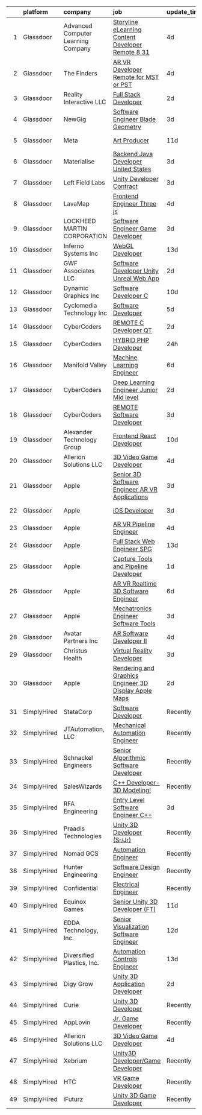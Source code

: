 

|    | platform    | company                            | job                                                                                                                                                                                                                                                                                                                                                                                                                                                                                                                                                                                                                                                                                                                                                                                                                                                                                                                                                                                                                                                                                                                                                                                                                                                                                                                                                                                                                                              | update_time   | location            |
|---:|:------------|:-----------------------------------|:-------------------------------------------------------------------------------------------------------------------------------------------------------------------------------------------------------------------------------------------------------------------------------------------------------------------------------------------------------------------------------------------------------------------------------------------------------------------------------------------------------------------------------------------------------------------------------------------------------------------------------------------------------------------------------------------------------------------------------------------------------------------------------------------------------------------------------------------------------------------------------------------------------------------------------------------------------------------------------------------------------------------------------------------------------------------------------------------------------------------------------------------------------------------------------------------------------------------------------------------------------------------------------------------------------------------------------------------------------------------------------------------------------------------------------------------------|:--------------|:--------------------|
|  1 | Glassdoor   | Advanced Computer Learning Company | [Storyline eLearning Content Developer  Remote  8 31](https://www.glassdoor.com/partner/jobListing.htm?pos=127&ao=1136043&s=58&guid=000001830c840c5e927a8922a85a4ecd&src=GD_JOB_AD&t=SR&vt=w&ea=1&cs=1_aac4a348&cb=1662362324606&jobListingId=1008105805778&jrtk=3-0-1gc68839gjc8m801-1gc6883a3ii0t801-2de2694daf7590a4-)                                                                                                                                                                                                                                                                                                                                                                                                                                                                                                                                                                                                                                                                                                                                                                                                                                                                                                                                                                                                                                                                                                                        | 4d            | Remote              |
|  2 | Glassdoor   | The Finders                        | [AR VR Developer   Remote for MST or PST](https://www.glassdoor.com/partner/jobListing.htm?pos=119&ao=1110586&s=58&guid=000001830c840c5e927a8922a85a4ecd&src=GD_JOB_AD&t=SR&vt=w&ea=1&cs=1_390ff488&cb=1662362324605&jobListingId=1008106385070&cpc=155EB9D5185558AF&jrtk=3-0-1gc68839gjc8m801-1gc6883a3ii0t801-76e8d4ed4d326d96--6NYlbfkN0AYo_ysEmi-N9D-g6x4hDoxwWbDzILIh7p3iecCghkOgCCQ9Hjx-p_46PTVF05XzNP5Z5K71OiC6zoUMdSW3LZvMzecx9XPoBXy4TghAeCSdb8dXvKrDUkzgIaCWvmYeo1SeQbGFdI4NQnpIbRQDunnf92V0Ep1OSri4gPT5T2YNh8Y-j5fvXhZ7qLhd99Y6x-KVfqbrZr_21x_oo7nwxsyOqgcJs1VhVso-6d0fpANtCn9FADwXtC2eW8YEU6TvoA1JAflR1c8croXdso4_nt1HNxrTIDCE4bu0PrcDqzYzVoDMHyTtDwQ77DoVvseOpdKjtNoSjGxDxPzHBQvwnzYgEWee6Lk6jfl55e-M5UIhO7RLxZERvXApec72L_iQcObMstc0nHzzGGMOLshySctHClml5zMDuG3DEUbaBIYkJaVJgJilSy04pNT-hbb_3SuFW4yJZhtn4ImH9YZ_PYSxiouoy6XYCBgQBtISPOkAftPqhd9-k3XGkyAMjG5H_4i2dMTG5f-u0E1bZXTFvm6)                                                                                                                                                                                                                                                                                                                                                                                                                                                                                                                                               | 4d            | Arizona             |
|  3 | Glassdoor   | Reality Interactive LLC            | [Full Stack Developer](https://www.glassdoor.com/partner/jobListing.htm?pos=128&ao=1136043&s=58&guid=000001830c840c5e927a8922a85a4ecd&src=GD_JOB_AD&t=SR&vt=w&ea=1&cs=1_36244358&cb=1662362324606&jobListingId=1008113363526&jrtk=3-0-1gc68839gjc8m801-1gc6883a3ii0t801-640369685ae52aeb-)                                                                                                                                                                                                                                                                                                                                                                                                                                                                                                                                                                                                                                                                                                                                                                                                                                                                                                                                                                                                                                                                                                                                                       | 2d            | Middletown, CT      |
|  4 | Glassdoor   | NewGig                             | [Software Engineer   Blade Geometry](https://www.glassdoor.com/partner/jobListing.htm?pos=123&ao=1110586&s=58&guid=000001830c840c5e927a8922a85a4ecd&src=GD_JOB_AD&t=SR&vt=w&ea=1&cs=1_79863dd7&cb=1662362324606&jobListingId=1008112697358&cpc=FA84DF7EA1EC2398&jrtk=3-0-1gc68839gjc8m801-1gc6883a3ii0t801-2ccbdc6757db278c--6NYlbfkN0DMRWx3dxQwEUy80STP2pDlM0S_bnaKySzJTmtENEPEW3GrnwDjkmeNwP_gM4-BL2HVfss_3Tp4wkVrIVtv1TC9kEokysPq15kotD5wnC9U9snHCXUO6_p-ZKETT4YwPf9BmkJAMC9JlIm31J7Myeyk3_VUulalt45QYmhYJqzFDXdN6V1L-3AdyDHg9J4suBcgRfrIT0NRvR3SswXzPIOf0JuXCSWx3gkas_XRx3GQwzdSw4e0tEhb-dBqjgW652ZjbVdmsmUAd8_edNNGmAsN5_i_C2g7QGiTCGEUMEuiUbYUW9qsOKhDePAEf18N2FKB2FuTs4eDwts7g03I-XiOGnJq-LiD-2d1e_YnS6sT-8gBU8Ktqw7Vz2ShHxA3kqvmlWT3viuyqf0O-C-KSHzzKT39BNiiKkXZuBwntg_E4gzdt-O-QmNV22x8BLF-aWjN42idL8tjaQxa5fheyOvg1tJg7Zc8BZRNKgHFX84UK3HHOXV4TP7TjrA3Hwn6SdO1ImazeEBOqKuG4DeE4hlcK-r0ThvQ_Hi2nWybdwaPdZoR4-XrSEAm9s4pndobYh0PDbMo6EtW-od74_v2uvxjMYBdKVEb3L-qPvUOgc43dI4r_bKrRyuXmhV2_5EhxrVe8IqlpY5XIlj8wqmCygzkKoAd76TiJzZJDpgR4f-KyaVKgqSV85CDsYSOL6WjrDo0zbB25_rwgRxh5eugSAxvMhoka0oVsG2B8g2D075yBAAi_eC6vh6NpfItPZvFkbQ%3D)                                                                                                                                                                                                                                                                                                      | 3d            | Boston, MA          |
|  5 | Glassdoor   | Meta                               | [Art Producer](https://www.glassdoor.com/partner/jobListing.htm?pos=113&ao=1110586&s=58&guid=000001830c840c5e927a8922a85a4ecd&src=GD_JOB_AD&t=SR&vt=w&cs=1_64b4c324&cb=1662362324604&jobListingId=1008091260179&cpc=7F6F94E2229B3AB5&jrtk=3-0-1gc68839gjc8m801-1gc6883a3ii0t801-c82a7812f4a80d0d--6NYlbfkN0DYl4UJW4r1Vl7FEn6T9F-rD9lpC-0oMJVSiWjK_MGUd8e8cHXcpv6KPyjLHZEfqkWa64WtQjPMGSY3b4Xmvffub74Om7q6JUrafOcFe-siu-8HBcotyNKtAF0V1k7ElnbzbxQym_KPVdLM2ObjsZ_FR8wiyJl0fhv0P_zPDr-Wd-SQ5GCCSBtLrc1z7zLMtAqqBoql3cPwMwPeF35jc1sxiBfR4lEROxFyuVUN6M6LenpaQM7BMlg611br4_yj5AOBssVRT9bnJoTk0K6CYgbdzeu6WKcoIlSt8fTIdI0AJn9h5Tqed9q4uYTXhMTsG4hamYIUi0_cG6hkKBKb4iEzjyclMZe6Uexxh0Lj08LpBHZs71VtUVDiiFIbOntOLiZLT-Jp_o2fpdgumWgS3GqObku8YF6jRIndHWcFd4dY7iw4wkRl8A2jfrAl-txc21de6dIbtee4QxkUIbjNFnI_fxshOuHqAPttHJWof3WUiuPP6MrSVWWY07SWHZE3Ge74ulbnA_3HlrDNmzLMAw6aq1RMCb8BcBbvOBUcXCNb4E6JmKeIzNivpebSVSYa9laqtrgEI5DYTrfmvxSB9H6yAnldQb9fxZ3Thv8eyKRu8bzno9h_XgtffyP2qNwl6K6TWgQQxL7SASqquvNGVQxRdlek7ermROhWCwdM0ICbStKOr9joW4nw0sMFIDohAP6OxK0quINotTonvQ1Mokjiw98ESlmF0qev4r6e3nrv6-TnJwEsyd74Wa0onEDCfecbkFaFGPI9OqNdyg0tuj8f-74d4t0HpM7b4gS0WdcDjn907E11QUjTkqIN9hHTW47s2MpHpn9WUxrE4kZU2DS1hhH-t0Rz-WAwi0idladWiiJb54musUikemE4fchEZVQlSss10BjyUMTBv_PUx8ZQwAsXDkIvMfGWVvlcXKXe1IHpk6Kl9eU4FPj1k5zDJO72h1DM81GFdBCXGtniH3y3THN3aw-jD4gsrYjcPrHlbJw2ZsUSNtpODRdFYZqIyVtETFc5e0gJITSL6uNMXWfJBMITeXUZ20ELK3x0ODRJmaMyIsziwMe1xIwL7qrTB3w%3D) | 11d           | Burlingame, CA      |
|  6 | Glassdoor   | Materialise                        | [Backend Java Developer  United States ](https://www.glassdoor.com/partner/jobListing.htm?pos=105&ao=1110586&s=58&guid=000001830c840c5e927a8922a85a4ecd&src=GD_JOB_AD&t=SR&vt=w&ea=1&cs=1_3bb7a3e6&cb=1662362324604&jobListingId=1008111452488&cpc=E773D000C9BC26FA&jrtk=3-0-1gc68839gjc8m801-1gc6883a3ii0t801-cffead584926eb06--6NYlbfkN0BL1DyQYBK1tHwoBciZhChALBxjrhsy8rFgUIA85pUFUaICefKbL8h73gDJOEWS-68N1mz8TIUkPgY4_V6OzDue4R-Yp5-hbGOmvajeWdo5Z6POZHRFtr9fO4GLUMhd64x7WqSEzsKBZNw1RLMVPwMdfIVWYK46F8a3G54OBDC48IbwSJPDBtgqBeHwze6X36b4KKNdsV2yYgbZSXEZo01ln6G7R3YACbXDsx0E5d453WXiuFtxCPBTO52W2VaNwyeeV0UBSxazFSRw5THIOT_HxxhGv04oZsZmRX9vqZFaE4HZC0koJv2MIUc8V7ZOcbr8BtuSLramog4A44qecRAVcQAxJmDSPajpnQRtmJwEWDgdqxrqJMOnXv6WpRnw1CmtWAkMwhteiEyLW0yAWfuVw6HXyVl0IIBp9AnkfsxW3EwUGoXtQrIyT6ROUPckTv_iCwuPd1nlgth6lixApVoJk-I8ENJE2R_A8SnVWZcFSRar2ULKLEERlaPF0NpB-24wu3EBVJQ6jA%3D%3D)                                                                                                                                                                                                                                                                                                                                                                                                                                                                                                                                                    | 3d            | Remote              |
|  7 | Glassdoor   | Left Field Labs                    | [Unity Developer  Contract](https://www.glassdoor.com/partner/jobListing.htm?pos=129&ao=1136043&s=58&guid=000001830c840c5e927a8922a85a4ecd&src=GD_JOB_AD&t=SR&vt=w&ea=1&cs=1_8679b994&cb=1662362324606&jobListingId=1008111940061&jrtk=3-0-1gc68839gjc8m801-1gc6883a3ii0t801-53df68b10c2e1f48-)                                                                                                                                                                                                                                                                                                                                                                                                                                                                                                                                                                                                                                                                                                                                                                                                                                                                                                                                                                                                                                                                                                                                                  | 3d            | Remote              |
|  8 | Glassdoor   | LavaMap                            | [Frontend Engineer  Three js ](https://www.glassdoor.com/partner/jobListing.htm?pos=112&ao=1110586&s=58&guid=000001830c840c5e927a8922a85a4ecd&src=GD_JOB_AD&t=SR&vt=w&ea=1&cs=1_c148f9ac&cb=1662362324604&jobListingId=1008107112393&cpc=8795CF9063CD573D&jrtk=3-0-1gc68839gjc8m801-1gc6883a3ii0t801-507f65a59dabc98d--6NYlbfkN0BvffYVbnfQbS93BkAhZe1nr_iwjsb5JUyOPZS3_wkjOSgWe_xkED14VH_47UFZw_f0PD-YV63-y0VMcTqxeh60kz2wUlyYmhXvmznHihDAAKeEfwl2yS4bQ_ahTu2wz6TXdbxPG-YL6ZGXSRJhELPmAH1xTPive-rk2Dzvl7eLtJhbzN0NlD7-sza0iPBPqtzON7__qllMaIvoT49UBRoDSmu7SfLiTg6L0vYK_MQ-oYpql2fnydOq-PYYmS4usPD-_hZfUmQZh4SqEpKlG8LyilrZ7nwrc20eVHe_WZWmExVo78mVJdb9v13HlLXJ0_OpUPfidC3A_WvpRTsdqnqJZfRWhC3xFtjj5dCXA0DW5dxa9qEshLumS_n9NvrZORsDuo725IsaZdzfLn_AuMmI9rhwurNaIYuzFfKnhBn7NuKTffu7iNonBqa34F-DgBxRwQOF74K3ItOEdqLlDGHWz_Sh9J-aIeUQj0C03zn0WmyDPiVZ7oWl_lpuH4pgxCA%3D)                                                                                                                                                                                                                                                                                                                                                                                                                                                                                                                                                                            | 4d            | Remote              |
|  9 | Glassdoor   | LOCKHEED MARTIN CORPORATION        | [Software Engineer   Game Developer](https://www.glassdoor.com/partner/jobListing.htm?pos=130&ao=1136043&s=58&guid=000001830c840c5e927a8922a85a4ecd&src=GD_JOB_AD&t=SR&vt=w&cs=1_225b7881&cb=1662362324606&jobListingId=1008112442385&jrtk=3-0-1gc68839gjc8m801-1gc6883a3ii0t801-0ecb384e7b7e80c1-)                                                                                                                                                                                                                                                                                                                                                                                                                                                                                                                                                                                                                                                                                                                                                                                                                                                                                                                                                                                                                                                                                                                                              | 3d            | Marietta, GA        |
| 10 | Glassdoor   | Inferno Systems  Inc               | [WebGL Developer](https://www.glassdoor.com/partner/jobListing.htm?pos=126&ao=1136043&s=58&guid=000001830c840c5e927a8922a85a4ecd&src=GD_JOB_AD&t=SR&vt=w&ea=1&cs=1_9779ccfe&cb=1662362324606&jobListingId=1008086221261&jrtk=3-0-1gc68839gjc8m801-1gc6883a3ii0t801-36cc2a5e8698963a-)                                                                                                                                                                                                                                                                                                                                                                                                                                                                                                                                                                                                                                                                                                                                                                                                                                                                                                                                                                                                                                                                                                                                                            | 13d           | Remote              |
| 11 | Glassdoor   | GWF Associates  LLC                | [Software Developer   Unity Unreal Web App](https://www.glassdoor.com/partner/jobListing.htm?pos=103&ao=1110586&s=58&guid=000001830c840c5e927a8922a85a4ecd&src=GD_JOB_AD&t=SR&vt=w&ea=1&cs=1_2965c3fd&cb=1662362324603&jobListingId=1008113847249&cpc=496C5EE6B32F83EE&jrtk=3-0-1gc68839gjc8m801-1gc6883a3ii0t801-4a432009221c1997--6NYlbfkN0CiXlXD9X9KmMK7S-b5IcFBvVIey8Qr_VUnbo48CIz6WLzcoSDqneRDku8QlUdN22kKDxpZipBu3R9SWpIpbnBOif_WyzSOpDPBLp8SH237hTTGLeXdTBRvKFfH9-fsxvk44MkMMdxDaDrE8b02UV5PqaRrbQQ8HJ-GwRkEgP4BK_mMhjuP4gDN77znKRkEpZdyrH7p6SOaKL6tVInA4GXu-bwSkrk1kyEuDw9WJUbbORZ7MX4rsryhvyzk5TSAFSEqfzou3PlakSWdI_qSqaC0Wu9cfkII0BvQrTXXtzXinsNg26GvueRnhHczJuT9ZkRThewBOwBg5yscn-37LZ73dDiWOY8VKQn-iRYLlwnTzzEDOZz3bAxP51YWDUndbUnQ741Fcov52ta-Xk-neTvfQ802BGQ_fkgxS-_IVad8J0MtKExueqxmqycYNfRZZfam_i4opww-R8sfjjjpl_PbVhE7CVWqPOhpFDLLsQ8FCUxeEMQj4-UBvlGbWoSiJk8%3D)                                                                                                                                                                                                                                                                                                                                                                                                                                                                                                                                                               | 2d            | Eatontown, NJ       |
| 12 | Glassdoor   | Dynamic Graphics  Inc              | [Software Developer C  ](https://www.glassdoor.com/partner/jobListing.htm?pos=101&ao=1110586&s=58&guid=000001830c840c5e927a8922a85a4ecd&src=GD_JOB_AD&t=SR&vt=w&ea=1&cs=1_95c6ba5d&cb=1662362324603&jobListingId=1008094428698&cpc=020BE1DDE5A95971&jrtk=3-0-1gc68839gjc8m801-1gc6883a3ii0t801-90c9312a7b97e50b--6NYlbfkN0D8zH-OS32mCfLUVdqGSMwrigRLG3ouzSKCaXh7jZmpYrOSCK1szqI_vloooU4Ctbe2V2bzym0O5xMQSj981UbdnlTvlJvJqVn-jruewcmBY94nVQqwJOJjhC8FCZus08ogXaHhybwEYiWpzUCY5BiMpRba9afF822u3giYRyGNfgvtY5LheWYG7BnMuF2k0jvN8eW5eZOahhjPfrN3Mv9FyqvYOHQm4ed17DYtI8LTIWdeY-geh3PuLyhoC7-zvcaN5hYSwKA9_G59vXTGYRhKxt1lnl-7OJZwJ_tlY5Dl8kwAChxLIw-qnzLZK1pYRJ8Qb1Q6-hqh9MlXnGY_WFX3VOeedV26YSJWtpyuj1gtW6G1qVcCJ7lzm_bytnTAdH-2JOc-OuA-wS6CHlrnRU_XAmfBeU52pFGT004cFhwS6MYiv6ihOl1yG9jla3r9mVpUnHVKMFfhR_KBKXlzdC4PYDPLoA7sUWfnxzmHnHkgxijk85qsTjDel0SnRZI8FWA%3D)                                                                                                                                                                                                                                                                                                                                                                                                                                                                                                                                                                                  | 10d           | Remote              |
| 13 | Glassdoor   | Cyclomedia Technology Inc          | [Software Developer](https://www.glassdoor.com/partner/jobListing.htm?pos=102&ao=1110586&s=58&guid=000001830c840c5e927a8922a85a4ecd&src=GD_JOB_AD&t=SR&vt=w&ea=1&cs=1_c2f0bd02&cb=1662362324603&jobListingId=1008104085950&cpc=7FA2BCC6CA7CFB05&jrtk=3-0-1gc68839gjc8m801-1gc6883a3ii0t801-4f02747a9805a0f2--6NYlbfkN0BzyIYrTMR_AjNKh_kvAG8N613gtHPANQ3sdLTkrtBd-xoNshQoLJljpl_4lFYiX02urS9eG_K-lbywFlKCFbEwgqfGvKxaRRy0GmdlorLmg2zrYMe1NX6xCB0Bo0uLRoEHyvPfTcNbnsLhYnESq477YFEpN-aj6CybXQFc7xVqRK64usJEsXOFRN0zH4aDq7aFzKECrumN0aOwLoNhqSOg9Am2fEIlih9_QN1mJLKmQDIEKaoPaWo-yYRAcDWhypvJMdpIykEHduPWCsBd9oQ9AAxTM3wiFYdc7mt43Iqy9pnx_ynaguGW0xBtpbDJudXcLX3xn_bCBw5AqbBvsFNRbCW5Dyr94Nl0sW25G5QjkvE68MAyVPKpXtlMxu8Ihdck4v3S0fZnIeaImWrTW3onZVxoCLdYFKnaILjDw3x71X4xsuk2n-uHnbXzU1d5NVzfzYuWTSHblIvhbNrhR4Ohbn-XP44h0TiODyZvWvJb-2eS8lH8fJNeEh-GYuz-mSc7RLMC1F3cgw%3D%3D)                                                                                                                                                                                                                                                                                                                                                                                                                                                                                                                                                                        | 5d            | Middleton, WI       |
| 14 | Glassdoor   | CyberCoders                        | [REMOTE C   Developer  QT ](https://www.glassdoor.com/partner/jobListing.htm?pos=116&ao=1110586&s=58&guid=000001830c840c5e927a8922a85a4ecd&src=GD_JOB_AD&t=SR&vt=w&ea=1&cs=1_51ad18d1&cb=1662362324605&jobListingId=1008114860029&cpc=FA84DF7EA1EC2398&jrtk=3-0-1gc68839gjc8m801-1gc6883a3ii0t801-0ca6ce493d136014--6NYlbfkN0CpFJQzrgRR8WqXWK1qKKEqALWJw739KlKqr2H-MSI4eoBlI4EFrmor2FYZMP3muM3YuujBUyTq2d-U3XCEEysEe8C5qGjJSJM_6LXPQfT81nHmQaN3LY1sYmWKXOeQUZCMPaicod9oYTh_zQkkeK9jsPintslCTFi0ATvPHINtUci3uarB-_8W10MZdatLXcQcyb844KZKGUdQVx_k1s7NXEbd-0zct4L0J691Lbu1RM2O_qEtDClY5r2GpB2sy1-9cfbu5QR-4QuXngMv_9mEMdu6jJQZLqmpSGsl0jTyAYsMmsnpw3TcWN62O_miB1Dnq001lQJhXRbMzwSwXrxVAS2NcedeU2xoUnCeIdk7_9SRCVSIgP1cxD9EZLPEbwoBo54NXRucHR26GoIIMmvpb8x_Fi55pnkHtM6buzPE8CXdfgn2qmM9odti9f3dEFQu4x4dUur_Eo1cKEsJgIZt32NN3088dKaaNnYv_yzNMs0FjXH9ewwoOSmwtZCtCSuVabnian-MumKI25NxUgxGgNCEPp5G9jyvEWddg6xusj09pszcDXQqjgJHFcoQfmeMxZPM6MxXAeqVECTrrNc_yWzGeLfVDGeLvPJ0VhDgmyOj5SYxWaGYHmy97I0iq1Qynrhu4ZUjmgcghj3ZDmS1hwVYut_lbFrr13TrUxLWACqkERNynIq7_-g8eeg_g0UmXNdFqtQrpNu76c74O5CLB6PqoY6gHDVDJmvR2AW12XQkjnntYsKM9bgSl-oet-f7MHqNcuwJDgHQ1d__kIU4BBlXki9yY9mwhVLncqWoGgtGMFTgajLDPSdQ3XYQ9_mzPuarpCfvsfmHAc_cb4HgSmBzN_G2QoxS__EqfSEZTtdImwKVdu8BQdZ99QBRNVT1moVAUFrSkjnKj9nESneJn105VwiM6WnXfrQr1LL1s_Ypt7d7iAXojMJFDY9DGPfsyZAppNC12OhTeFGJvCrhGj-qEN-98BE%3D)                                                                               | 2d            | Cincinnati, OH      |
| 15 | Glassdoor   | CyberCoders                        | [HYBRID PHP Developer](https://www.glassdoor.com/partner/jobListing.htm?pos=120&ao=1110586&s=58&guid=000001830c840c5e927a8922a85a4ecd&src=GD_JOB_AD&t=SR&vt=w&ea=1&cs=1_79ee5e27&cb=1662362324605&jobListingId=1008116383334&cpc=32EE424DE2B657EB&jrtk=3-0-1gc68839gjc8m801-1gc6883a3ii0t801-4a6f3b9d7741217f--6NYlbfkN0CpFJQzrgRR8WqXWK1qKKEqALWJw739KlKqr2H-MSI4eoBlI4EFrmor2FYZMP3muM3NPlQXbfYTn1JJgAScfXl9lWkYng_KZueECDrICGsyaIbjKN9gAGKMBqsVNT5WtSt0JNqKacwhvWFAJI-nexAdV8kzDLd2TGHahcAFKmNIi0EK4d91y3loSJkROAkxy_6DTAs4ahmcdyACICd0aW6Ae5OhSbg7eHkzBXC4Dl-PNthx6Zve11pashP0vwUTYklYacpM94vDTNRLn0dgh_APuzPKE6UI7zmQdd-Xul-oRnVwYCfqPV4LGazwsoX0XQEn0MaKDcfoU892lGgbPsQftl-Q7nwuqn7_-4MtPn0_iCq2zyG6QaOpi3IxoMR38GU4AktEvIOsQuS7JINgTo20KepI_flsz5m96n1pWkIiaucHgLwCm3xAYutj0WVnbMxCE-94mq43pMGQ7g33w_V7RU_6wuyqx1xRgXXixSYMofjnBPwyD6C2idjGxDxJjzlYGvMAsvkbWAa2X7fLIQkkBfBQp6cTNIspvBd_I0LY0BflIse4-Nde0l0ubsEyODZ9LoclQmQRaFBxRBXlgc16_Ke-2Lx2-QqtVhRdgrAi1dk5t-KPZtlwyojcEA-TculkRxgbhlAxtlVqqbMbdLqpNkVk7Q3ZY1cqnmFLYloIniLlnDpqzNjxDXm_mteTO72uZjqncyymmG6DFjQXBN5ropTVPgjg8wIXaEdnH2kK6SkaHtOE6lVoo8EpgS2JofUGxRp3qWcU7dYn8Yqybf56twjILv6JKwokqEg7vJ9PhDoQDnlLx45YgLkg_nSHe7rVEBNHUHC1YOCfuiNu491PKwSR33xa__ol8U6HBJKLY-l-Bv8xJ6pWQewPPvfbZ5zBWBP1ttZZoi2u4TxdsELvtvvUEC6tUQJR9LhsaKVMdhK8L87CvT5jyd5YixDInhw59psJsi1Cv1e_MUM2Sfqw7gHnhR9_sIiZ3co4eoUf3A%3D%3D)                                                                      | 24h           | Cincinnati, OH      |
| 16 | Glassdoor   | Manifold Valley                    | [Machine Learning Engineer](https://www.glassdoor.com/partner/jobListing.htm?pos=107&ao=1110586&s=58&guid=000001830c840c5e927a8922a85a4ecd&src=GD_JOB_AD&t=SR&vt=w&ea=1&cs=1_06721434&cb=1662362324604&jobListingId=1008101638475&cpc=26740BCDE5E48596&jrtk=3-0-1gc68839gjc8m801-1gc6883a3ii0t801-7ad8a5ed30a521b9--6NYlbfkN0D0ZqxdZg2TwcIemQ4yr89eGinLCR7bn2QHXosobzuZILo9zeyiR6UT82Q8BaivOBjhKn-XH3xxtOYpTQgQqRukb3ep0paotchNMpnv1KYJA5PZ76gen6if5N35_WQXUNJeNLBM7pYDLItGDrKPAMCj4tq-i79fDCVymyGp3CcBPWLX5YMZ9o3O3K4U2d99kgBIyQxO1dPaRxzWMo4VZLPjU6rtoy-zKCkGOVKPU3hTvnFYU8Bu7H5KNtajt-bL6BORp1nbKLktSpaUXTGYiG2-QLEi8OcR7V9ZmRI08qOYPqwuebp3wwKxj-z2vA6s5IQ_0H-bSjOoqJkh7XdVy89RJc31QhXU8od-sYjYWquujNxZqfUG_JIjmeVqLZgAX5M4J2UD9Th-HhPKlEWps_pnRtCf-s1UfMs0fsLxineiaKmwoyL7TPjWglABIdWnoQWYxhKj3Qx_kd-78t5YDI1x_r6xrpxeJfKGZvqrJvCFMYPdKl9SGW29hqvq7bfXvKl0bsw8IL2_4g%3D%3D)                                                                                                                                                                                                                                                                                                                                                                                                                                                                                                                                                                 | 6d            | Los Angeles, CA     |
| 17 | Glassdoor   | CyberCoders                        | [Deep Learning Engineer  Junior   Mid level ](https://www.glassdoor.com/partner/jobListing.htm?pos=122&ao=1110586&s=58&guid=000001830c840c5e927a8922a85a4ecd&src=GD_JOB_AD&t=SR&vt=w&ea=1&cs=1_f44d497d&cb=1662362324606&jobListingId=1008114860367&cpc=FA84DF7EA1EC2398&jrtk=3-0-1gc68839gjc8m801-1gc6883a3ii0t801-3f69e0bf2483f7f4--6NYlbfkN0CpFJQzrgRR8WqXWK1qKKEqALWJw739KlKqr2H-MSI4eoBlI4EFrmor2FYZMP3muM3YuujBUyTq2dhQTZMmMoKSKY1XlPbJ1bIZycpEDSNg7fZLo8TekAa5JL5okVmpi1ic0fYi0nyO9Or6r2Dj2gl03TR08v9CALrNK0JyY3dR5xDVSxy1yVIlZHUvSKLelLPUnlUGtUZmuTQCGgMoj8019o8U-GVcMlTMPvFmwmAzuofkZTxSw597WmxgM6zcHlR42A8oRfa8ngZbLMnPfhyYtkx-kAUzsAUrXiSrWjSJ-C_soClGRyTzrlLyfT4mIz0zJ-vdUcvtDXrUICCG1JzpTFHGleay40GQeu0Xc0CKqfa-BOuM7uHrOwHlQCbRzg3wSmjgvJAyD7ipYDbLa4g_871Nptx1MOPQeLfSBfjlRkABWb94yn-6WmXkpqjYzxz_xn-KIqsXDz65C4D_et_Z_b4_bFdhhIKdR9MmoN78ORLMaJdfKNwCtI_DlDYqVrOUaJIZVgDDy9WqaPfFvpSS20gnZLArT3BqI_0EeIHSFcM2fNXMwalg2zrCNeT6WASlLhD1ytzGvB8HV9BhDQqtez7ko1ZkS5XnKFkF2M_0VHq5JVkUTHFBFOIUvELh4p9jLFnRX3eoj3kyoFkONACGiVvQVVywQa4a3bmCRKjnt4TdCZAQuc8cRVAS0X0bi7HdIPw2v_J03u41o0LlXCtHmZGp4CqIoEh5Dr3SCJZvG-UFmnIXv1bwsjFF5OvM0r6frIzc3S1Ay7kJDlRHWZ3Esg-nulBdXkb0q_FmjW3V2qVGgVrHjbNFypCEVSO8WD1UXn5WFT0TMrH_PtSxf9HyzDjdPiDW5Jmmq_K3r6v5lcXEn2Vb6KiprG3eiqWCi5cbFLnNKWw2I2NXHSwkXivFmNF8ba6MYIo3JAN_TdENj4okwt9f0Bzs590ASzlvJlUqiFe5UOst2D1dO19B40Q4nvjZ_Y9hKos%3D)                                                             | 2d            | San Diego, CA       |
| 18 | Glassdoor   | CyberCoders                        | [REMOTE Software Developer](https://www.glassdoor.com/partner/jobListing.htm?pos=121&ao=1110586&s=58&guid=000001830c840c5e927a8922a85a4ecd&src=GD_JOB_AD&t=SR&vt=w&ea=1&cs=1_b446b761&cb=1662362324605&jobListingId=1008111488338&cpc=FA84DF7EA1EC2398&jrtk=3-0-1gc68839gjc8m801-1gc6883a3ii0t801-c12f12fbed3d0291--6NYlbfkN0CpFJQzrgRR8WqXWK1qKKEqALWJw739KlKqr2H-MSI4eoBlI4EFrmor2FYZMP3muM0tCR70i6BWoIDTQD54FU3xyUuHWggVuef_9Yyk88yzX7Wm085Qzcxg4qSIytPJQ59ItjPQpDbhwE0sHbn-Qv2b-rLCbcLVSWNew4QIHCfiVBdbbFjw02fBqyjgvI0BMYXiioBeTfyUK5EnYWDKKtKnWzLaprFV5mlrO-PJoXB4q1aFz7hnfGc6C0oAv6eOyIPVeSSz5J4tym2QrIGbxkcONHOvYiWmcFRaOXvWx3BIxhiXVw3uz529OBKdzNbFyI_cdsGQf-FosNmnvGgUEC4AF07TSqzzyOHONGH2APPaJVLeKgk6vjrYealg9Av_f4lWvPG1-O2VYq0fAW181iVMndR-xXY-z6xcwsi49r4D6MoV527STDQCFuMmXIEwzSWl6jOUYdsTgOinFWADPc0s14mxGyELUdGScWRvRll9kgRzcSlO_F0a7TMLY3ywxMjAx12Wux6yQtczt52HkgSJEihyfnHvgPBOzgPq_7bRlBtlVVzsfdRI1dHaH5VsZvq9dIsloplMEZNtmde0zgeQV2-ZmTuc6Mn2jEjpYyiSi0GAmesLiq5uQwRBh-eBzHenreNU9bPeFVARNcSZVhTkc-dnWkc2M77f4z6cPUp0HzsUe3Iezj6THxMNnjpyQV5wVQrcev8jeo1cbgYZDqYIuLxDdbl3yQ-3CNIn4P5_9mae16aLMzgg5fwBbRMC79d7QPU1TO_l35sd9MJx_5686DgPkTor8Jxkr84iilp65zeXmMj85R6kZosKxbyoXtaALF0XyHjbRd89i3WaPSNCzTGzn4ndP-IJjTaBA0WvUBCd09kgrbWhDubeA78W7aSgngb56WF8Wn3PZcdP6NIdYq9ytLIUsDOcPo25XybN58sY4i6CepguixwmJ65sRdWet27itqU7_g-fGrNiamTDxeP65IbFWY913HOrS6klHA%3D%3D)                                                                 | 3d            | New York, NY        |
| 19 | Glassdoor   | Alexander Technology Group         | [Frontend React Developer](https://www.glassdoor.com/partner/jobListing.htm?pos=124&ao=1110586&s=58&guid=000001830c840c5e927a8922a85a4ecd&src=GD_JOB_AD&t=SR&vt=w&cs=1_6e920da1&cb=1662362324606&jobListingId=1008094486421&cpc=F41FEAB56D215062&jrtk=3-0-1gc68839gjc8m801-1gc6883a3ii0t801-995fa21c03ab60bc--6NYlbfkN0Avftd6jsqiWrKyZssmiLKhk4_EZe-NnSIBQVtPsReCG7jCM-LcLwSbOAvDOC6cdpO9RR8VbrQ8N6E6En5F5PhoWaXchKsSgN4bgBMD253a7tkCTSkw8KHEZHceYrcpzmzUSf6CAcLVqZ8qZzqWrJlsFcPGLUwku3NOsI8kcdpNNvTbWiytzAvNUAcurpA2oaoWLkXtTVNwxzYLJn5bwJSqS5YkypHkZe9MWyR-U9cceRPWPRzN3Tn6ZSvGTMl73eYTKzoJf0Ju0QXxa_W-_aHlIzCatLODpgJ2fp4bTFkAbojsAH3Exv8CntELhopLbFOXcD3fddvu5LNbZQB0O-fQdAwn4W2asInBHSJnLwfd-0AfsnuxJHAE-_b8S3PLGldae3sU8ZL5IBLnz6OPIlGdqLwq0775VkEJe21zuqAn-Z8OP20KrIud6-MfM-uLI9OXYflIPb18qgf-jfEHSSaw)                                                                                                                                                                                                                                                                                                                                                                                                                                                                                                                                                                                                                                   | 10d           | Bedford, MA         |
| 20 | Glassdoor   | Allerion Solutions LLC             | [3D Video Game Developer](https://www.glassdoor.com/partner/jobListing.htm?pos=125&ao=1136043&s=58&guid=000001830c840c5e927a8922a85a4ecd&src=GD_JOB_AD&t=SR&vt=w&ea=1&cs=1_256137bb&cb=1662362324606&jobListingId=1008107385349&jrtk=3-0-1gc68839gjc8m801-1gc6883a3ii0t801-c5265644ede30393-)                                                                                                                                                                                                                                                                                                                                                                                                                                                                                                                                                                                                                                                                                                                                                                                                                                                                                                                                                                                                                                                                                                                                                    | 4d            | Remote              |
| 21 | Glassdoor   | Apple                              | [Senior 3D Software Engineer  AR VR Applications ](https://www.glassdoor.com/partner/jobListing.htm?pos=115&ao=1110586&s=58&guid=000001830c840c5e927a8922a85a4ecd&src=GD_JOB_AD&t=SR&vt=w&cs=1_6e7c257a&cb=1662362324605&jobListingId=1008112467999&cpc=FA84DF7EA1EC2398&jrtk=3-0-1gc68839gjc8m801-1gc6883a3ii0t801-7ef1af6200810229--6NYlbfkN0BvKrLyj5gPmtZO9T8euul8TCxuuKNOtzRJOomxnwSEodTz2Bc-sPZl1dBMH13w-jMRrkeb0mYsEqZvLAYQfnhnVtsRcwlTjiS-MFr6xnDQLsRXpfR26FNE7Zdc88lwk7sexxQyd0h0yLr_JHjXP1h4H7NvfhdVl54UM6UtCHJ5lyGGI7CEhVUN4trPSBguvjTfRYYi3CDCpS2YaFQxbK_phTBoEadb1U9lGlSKrBWdur8YO4_9FxVq8WguwXMVilYbLrQs48WPCrPvBm8DKT71eV6XgodpYAOWXJ1V8tjeZH7JAHFKvr6fVojGXHZysMhBVL0DEYWniG4lyUJNvdMTu1mnEepyisnzVaXw-L-lDpIQWcSVu1LFc6DP5feh8CnZdmR1paN4aSyWAqYwnqtRMSeqWROCLYErwCxPWD1puyVi1jGUfH4hmyBFwcsoxwUpyUOwEk-ereG_uT3K3SNL3eOyNyGyaAgIpyiP_xySPKORK2Jz3wNU8CaSUZC-lZ3t5-Wa0LqckPRDTlWh-yRGltRIEbSqNpfQKTT-VZr4YnldVlzfNoxqaqPU2vlyT-H8fVz2zWoAcZ8KfkE34TD6dLwN_j02B5cTpcQEwfXmE8e3IsVaKhCk-kubPc2k7hbJCv7ID8h4MNnYurzUhP9H6CZZUbZU8IJsD9IAblVmCLJbUbwyX1gmEyAPjDSVy6ZwsAsTFylk4KAJZMxUwRlO4DGRvZrSo2u_Da5WW-Gd6n5DwRSEABl8E10dgOXipJYeR33O6Gl3sdVlNO37OEFbhFVM00IGCwReta9m2iqZciFVWT50oZ5K5Yqkz7I_STfLUJlpYLxGonB9eYDU0cFdm7p6zRClPkWGLpNyvlwWsDaR14szqOiwyoCr-enMmcvNSwV8gbDmtsOjCh22juG9D-YXOue3Pa79XmFfCPlzz4dhyvXkWiqGdHapPFOUYrFUholc1tAh0HJaZKLOBMpgmz9zIJnf05WyAf3dINMmHg%3D%3D)                                               | 3d            | Seattle, WA         |
| 22 | Glassdoor   | Apple                              | [iOS Developer](https://www.glassdoor.com/partner/jobListing.htm?pos=110&ao=1110586&s=58&guid=000001830c840c5e927a8922a85a4ecd&src=GD_JOB_AD&t=SR&vt=w&cs=1_adeae6ba&cb=1662362324604&jobListingId=1008112467706&cpc=155EB9D5185558AF&jrtk=3-0-1gc68839gjc8m801-1gc6883a3ii0t801-3a23a682d87418b0--6NYlbfkN0BvKrLyj5gPmtZO9T8euul8TCxuuKNOtzRJOomxnwSEodTz2Bc-sPZl8WPllYOnI2h9dqokBSg2ztOFA3zfXqVxJiILid935XXx00ELvxThXpBP3LYD3KH3TFlePrq_7XaQvWhw22CXTG7IMlDbqvLloSY2mhLh86hCN2Vr1oEfIM9-wv_LROuxfTH-dr70_MBJ9-QvTUBbvMagosFK8cO2UdTpUd1jr8B7vgRGAYmqB9WMs7ysoJraJVqUmqFWQIcw7tWA5opKFlWJs5M_yrenZ8YGcf9vDXn9lS1KV6k2Ftxw0E6r_xYu1Vlb1agxnznwfh60fz_NV7a9PlRQEsIL2BJGosIeLFzOwiFAXDKuDcHrNNqISmxY7zMltOtOKgC_AM64GI8pZdsUzZIH6kr-oeqMCbEMTKK4NXYVHYv6GqUQTi9xAZscq-yRwdFmHFA8rYCww8YwHENNYUjzdbzSkUW6afSeYU6QaomqkYLqsf-MGnB1iuq_wUQtXMyB3BXcHq_iQAesCV1WkLmFtIZIc1gLpVbkpQ9lVVLqw1haKl3pUzD1CWqInESwgj_uLzMyfN91tK_FAe_Q9ns9zxsWN3dqoHoC6KykxGJFyOqj_ZkJNROUndi0cnFMf9zHrWnVUjz2ORSYQNKTQ-SHYPcgsYaIPT1Ly9vk5UPWYFGXmGmFQvk2uQEalmbkyt-pGm2ucmauLOSqyAfJe60REiNqJF5wryHLNy17zOErJYtdCOyP-i9x19xNL3qnxuKThBp2GInmXpqUozb7pF8YRml0kx6m-qscx7HRVe21STHRuOyLG1hCBt4BIWpIdPBj2-52fb_ceLwAm0WbDW4env9CPTUnVheSQCimaAmeZAxIM8acGbq9MeHJpce4xY-T6sJI-n-sr00j4skIjdZVLW-pxynOTUpA9W3X-Njc-QLlR4dSc6GSd74FgWMxRc4jiTNdA6K9hxGvew%3D%3D)                                                                                                                  | 3d            | San Diego, CA       |
| 23 | Glassdoor   | Apple                              | [AR VR Pipeline Engineer](https://www.glassdoor.com/partner/jobListing.htm?pos=117&ao=1110586&s=58&guid=000001830c840c5e927a8922a85a4ecd&src=GD_JOB_AD&t=SR&vt=w&cs=1_e928e8ab&cb=1662362324605&jobListingId=1008105396645&cpc=F41FEAB56D215062&jrtk=3-0-1gc68839gjc8m801-1gc6883a3ii0t801-c9ac99f385a34465--6NYlbfkN0BvKrLyj5gPmtZO9T8euul8TCxuuKNOtzRJOomxnwSEodTz2Bc-sPZlbtkML8D-m4rJEUgS2vPkgOVI7njqcyrxX869DpGye6ixWwn10iahY1e7v0vW0_yEUbkFwIQL54u2pH-wLan3uP1QN0-cDeLNaBnyjyJWVWVGubk5DmRA8O6yETzNhads_0E7497wsYOFpEzetGm1JumaFe4R15RoDrKCfzARSXazGsjiAg5S19P1Yge3cDYJ53f0Uq-QlV35JTxDAkAe63NX6DOuniGSVGaoPIciurL-RBRboZ6APl1FTdNvDSMzSZnO7TYFTgRV1Rtc2uChI4HXd4CwNeMNJK3CUOnQL-nJuCIZ2osVUWd_cZAVC74uqsGU8hU9DimP73N9x_qeNj2D85F790CU6mP_gS3dLk_MG92WjExTKTukA7qppbCBiB35iX_82T20KhrgnsllZVTDNslvQF7vPg6rS-p7DUk5016EqOhIaAwtAeVlFBG7TccBWG5-D50kA0kuFVJy5-BWm7pTYvZba6s2XtXW4kpgJRC3FtnqpWhtOAKyiviILPiwxdOrYCcOtGcwwGAf4kpnY18FDaPJU6f63sNZfH_-broGqRGlZxTiybLQEEV3mdrqiZFuu_AGXodnQDGh45DC-VdnwEopIFkfgZHxooxYpJgCY489Ssn29OYWoHIt30QMb-UNV4SieCrEroHsj8WWp4qledKaGqcw4O8PEvwG0P0DMrIIVrsV5LI5KdUBbYjuLM8ExQNwi6b2XHCaqmIChighkjZKkbxGKHtQjT10a9W1RdztY_WnP7ISTd3tuproUWyrENnYCzWDygDcDz_hPLqB1SDsD4RwqIag92HkRSHT2tm1XEYJL9NwgtgGjRqbmHHXw2-dxqLUiPO0rUJoDWpu3wVChUsgDJy-LpA39V8VinGLxyK6BatuSrceNiZrWf-82PHbTQnV3lnKxA%3D%3D)                                                                                                        | 4d            | Boulder, CO         |
| 24 | Glassdoor   | Apple                              | [Full Stack Web Engineer   SPG](https://www.glassdoor.com/partner/jobListing.htm?pos=114&ao=1110586&s=58&guid=000001830c840c5e927a8922a85a4ecd&src=GD_JOB_AD&t=SR&vt=w&cs=1_a0fbf3f2&cb=1662362324604&jobListingId=1008087407228&cpc=AC285F3A3ECA6BB0&jrtk=3-0-1gc68839gjc8m801-1gc6883a3ii0t801-dd31e4b1353a687a--6NYlbfkN0BvKrLyj5gPmtZO9T8euul8TCxuuKNOtzRJOomxnwSEodTz2Bc-sPZlt2Zgji_QUXEX4n9cEKdhBRQeUceEDTlwQzfwDt4bA-9nyKBECSq3C7Saq6Cc8pPLOnfiSFLpJ8ESnIK4MWnTwCf1RbRC7wNeXL5m8Ordk98dGxA6U00NCzxEdLbLFmBxnl-F6kzmtTTA1Ug3pjX6pe3TqkzVRHkltQoeqbWnmOLzDl3YFChE3P_kMlm2_ECu41c25MmgIT6quUieQRrzaHm0d6HXxJEoq0G1WtEl77Fm0BUHRribqglnBB2slQB14QqwMARjfgAevSQhDByrTz3MRTnIpgTjia7vUeuO7G0OzveA0YV7un2jYXfOGsG6ak9fa7DbMMTS-z2fgsC_VEWvfQqnuLXbGwZpRBkoYR30JxbrXLYWyi8ssKLDtJpcl51-9mCsyQp8m6y8lLQCZccnRobny64khGmv0zoBgezZITtbsgCxXglA9e64OA1ThUtDffGKUUwpfHLs5LA-1v1tQOKbDhNpjU9OmDfWbfxw0EOh85_8DpYqLJ7mHbrvAzC2dN5gHvfCEu3y8i8L8Jfc_IctnpVpFCfU104KPrOGHd1p03EuFcPfEGas6Fp3xdw5HtKP7RBOxMirrHWf4AdYMPWNoaKcrB4pZWS-iSJLx14CfScf3ComZbpcedhIjDhxCAvH2h26o1xc01NAC7L4VMfgC-SxziT1gTl69Dtvdnj5qVbm32v6AdO_1w-aGEZbVgSPIP4PF-yr2hQfATtRRRu4yXgTPV0VXS1VTN4KCxn-XSVypKIHF4LP0Ve1uj8yHLdtp_hkclq-4Hcz8EDbXfIz1xgCK-NxgpMV5A5ZXK58dNmHbwc-OWIBzBrHpxnKjkvIlZ7odrVdULMrP7ZVORW52CtS_kS0hI6iSl2u7jjJz5SeR4vAgD35ZoDzUcma0SlfqgvywRTnKAfNL0qWwh6g6f_k)                                                                                              | 13d           | Cupertino, CA       |
| 25 | Glassdoor   | Apple                              | [Capture Tools and Pipeline Developer](https://www.glassdoor.com/partner/jobListing.htm?pos=106&ao=1110586&s=58&guid=000001830c840c5e927a8922a85a4ecd&src=GD_JOB_AD&t=SR&vt=w&cs=1_806838a9&cb=1662362324603&jobListingId=1008115940683&cpc=AC285F3A3ECA6BB0&jrtk=3-0-1gc68839gjc8m801-1gc6883a3ii0t801-aed41e2bc060019a--6NYlbfkN0BvKrLyj5gPmtZO9T8euul8TCxuuKNOtzRJOomxnwSEodTz2Bc-sPZl5OJ9R4TJsNdNXIS6AYMhnGdboE4Qn3m2qeEdXprSlMk0Qec9nSBI_OrNLpBYp2tDdfqauL1A6hBPjLacG0LQyuO2XFfreA-MFOa8bCKlHinUQK0leaewlVNS_nNfktsx8CTPbjlgg0O8PnkHpyrK9lTfdFdn82D7XG6vEzSrDeyljZRSBUTauzLn9XNkjQqaAE9LSwObnrqn3KpKwDFQWs9rUsxPHrFYCAZ0DNE_fpl-gTHn57OYlfS1NH16bwwlrGUSPMFcKvX00bszKIKWlwdV2TU9TZMbQkMwLLJfIyURk_tCgfYc20FH5930C3ouj0gNr_8TtTV5psnfmsDIUkM6FE34UzwIpNHqtzDb4Uab-WQtVJi9RI3oTimrO77hOnVT7JH_LZEt3G3tGLhWZMIMlL495KqDWcKcjVt6x3QnNm1D7OWQU4ae-GE0ZReIUkB55xzLluUDRntuHNi6CadL1Sb79Z3WFlfKRZmBF5KAbKhsjP6SezSD1DIpaN6XA6aTJ1A-xp7MS4b8aGLIIPIno6lncDv1mMmeWEo2hitg9nxzMVUZikvTr5ntnt-_SSnx_rTdtBelXXzdXe6-qRfrEbR-YIeW5T9LiEztpfaaNzoeKyJJFnpPxL7qzKaJhMkmNrnILrumJGl9mTk3Ryyt22V123YrxBuNqmzi1SBVflwdFvJix8v6IDjXI3qxUWBJ2oKA3WfVG2eaAQjTSz0NX_gChrrmw9ewrjp1SdGaOAgZetn6Ma-zK-uQ8o-dhG0gVxbcgghGLHI6mUpZSdpWwRhZ8tIv3b-EqaRvsSR6uX6exyFduUz6iahFWx9PsVNsecvhg7L3JxEDHnkdzXLFGS6dxC9Mm7j_EpAqbgLH6Lq1EEK5hVjcOAjUYl_X9gB4j5jJF_-NSL4EsGfzSHwDQ6ZaJs4D)                                                                                       | 1d            | Culver City, CA     |
| 26 | Glassdoor   | Apple                              | [AR VR Realtime 3D Software Engineer](https://www.glassdoor.com/partner/jobListing.htm?pos=108&ao=1110586&s=58&guid=000001830c840c5e927a8922a85a4ecd&src=GD_JOB_AD&t=SR&vt=w&cs=1_db25d75a&cb=1662362324604&jobListingId=1008100584133&cpc=F41FEAB56D215062&jrtk=3-0-1gc68839gjc8m801-1gc6883a3ii0t801-be74c4599b441ffc--6NYlbfkN0BvKrLyj5gPmtZO9T8euul8TCxuuKNOtzRJOomxnwSEodTz2Bc-sPZlbtkML8D-m4ppbenoaghDiVEtRt2-ECRqRyfWCRKa_Jz5GoeDNoT-8CfXL3jdHiysjKuh-j4TG83S-ZboA80dXeTHzfspT9O3Ra4hPABGHU21EAaua9dWArCLOKTLYANk19ZqUq2YGpD1x_7Fd-Q5reiRPCnqd1v-9efhKaZ3Q8Y-4bLRax-FpINI81C3ORaRHA_xLrJ1cYbF9vvBm4kTRktygk3MwRFgPqYGEaDjOEGlnzdA-VBE_cAwkK56n8y7c-f4AXYBFI_W5L0LPjpn60z6_N62OjL3v5qkO4cHDw2FFBUnTxaxS4x8HNbpSyGbi9hKFQ_kH_8vJZYpCbzAzV4IQW_sFcE9W00_MzKhe7ijwqYz47EDjL1y4Vx5xiE62BXNnlV5t8h-4m97vzsiHzO758zRWodbbxAkX6X7DNwSO-0cqLijEpXhrStJMm6SonXgLyebqDZQhH7Y4HCjqhOWM-sCvlR-1UwOLzUMUzk04dQlikRPyGm7Z_J2_qcnG5Le1PXoWhJCf5ZpVGvuCP-P23RkK2lX1bdlJi_PGu770i4fkwAChPyM9NtiUqA-FFtDKBqfjakMK-ppEOqvMpYtcR3NdZZTr-4N45a7D_aF_QE0F8R8Z4cZEEPsMRxVEB6mQ7uTXgnKIn2e72aK7e1iuaB5_q_S5304p_SOKolQ8crd2NaQr0OTk7ZhJXhpI3cOe3x2wi4-ZSAGQvKqe9hzxKcLSlEllHBjeEdxE5qxKSJCRePOtsk1m0lKhl-km8Zrx4wHgCFGrFPqId3NJgBPdG1qfNbAAehqi_vOVquQKxTzgRpWflc7OQiqSzkmqRQTB1eSOqrNfqSm-XnAB7Hnz7LKbZTmK4d0Xubhe9lUp6vuqUmZM68ixskUXuwKDVzQmnGNy6QEZNvPs-4aOOAPXl0Wi7G1OteKorRJcOI%3D)                                                                          | 6d            | Boulder, CO         |
| 27 | Glassdoor   | Apple                              | [Mechatronics Engineer   Software Tools](https://www.glassdoor.com/partner/jobListing.htm?pos=118&ao=1110586&s=58&guid=000001830c840c5e927a8922a85a4ecd&src=GD_JOB_AD&t=SR&vt=w&cs=1_75a87cb0&cb=1662362324605&jobListingId=1008112467863&cpc=AC285F3A3ECA6BB0&jrtk=3-0-1gc68839gjc8m801-1gc6883a3ii0t801-73fca281d1140f18--6NYlbfkN0BvKrLyj5gPmtZO9T8euul8TCxuuKNOtzRJOomxnwSEodTz2Bc-sPZlt2Zgji_QUXEmtXTQd42DFAasct3wnu3WwMgqcTp_GR5jc-G_j9sAXc6bxcotrLoxkP8FauFke3jvsE3FwiGwQInifOOH5Kxc1iCiL2y87oPa0rFCtiAeF7JoXZZQiGt3MD6pkPB6mSCXaI2YHepN47fyQdWql2UnvltkgQNQ0EVLgd3vjYqE5g9OzTmuuKHKlT8gTcLsMDiBAGOiqXvkpOJBHfa3QX4a8phJHp0aBX6suBiRsewDZOntsfayYXsihUFSLBWJ-_LtqphRemXrNuFe6SEBgGCTjIqUUCQiiFpVY2gJAZWJbAIzENg-x3_xRyzWxuacIgA4eazIf1-H_b8tG5uQVzLEapOcjfxfCm9wr5NCLria46qgs3bqlpylGcx_6XpMPaa0l0_xVJwRfsGymrkJbDfkFzgh-YqBZJEtFaleCeYeLE_QD5Yjs0U2lgon3I7114u27xmO1gwhVXt9q6WIr9eO5v5Rty5ipK8BRFW1-Nqpf8ehmdHHB5T-8Rwr12sdjQwIuKjmNrxXyi_oROlnXMTganDIURslIE0QXJrvWF3lIcRyGwpPuHDkWqoQrgxYDIlQgx51_OZfPK5h0JS0_KwStG6eVVN8cgAv0FdkS_cvRt38DTHttYatRLSb2FWpsmq7XDDP4P5wsgpCU1eSLzUsefbJDnKdVVFL8NpaNXXAxvpCKryQbDkiLtijPhcVF_qVKym4WCNGu9PW_5kN4AEqAHkUXKwq_Ecul9PxVNdx9OdvF_5Rvv-XgFuFd3Mq5OPjLyjDQ8VEYAENVflOQGsMghQ78dfZfv4s_DArqpqp85_4gUQAwMh40BEF9d-fMylcm5UcwdjiInW7ndNow0S3JiAehAX2Q1c1JwHA08I6tkB02ji9rG4V6biTk6u1Y6AtyZn6hCMcV6z-e7QLuy-R)                                                                                     | 3d            | Cupertino, CA       |
| 28 | Glassdoor   | Avatar Partners  Inc               | [AR Software Developer II](https://www.glassdoor.com/partner/jobListing.htm?pos=104&ao=1110586&s=58&guid=000001830c840c5e927a8922a85a4ecd&src=GD_JOB_AD&t=SR&vt=w&ea=1&cs=1_648fb29d&cb=1662362324604&jobListingId=1008106665313&cpc=A938E184CF850189&jrtk=3-0-1gc68839gjc8m801-1gc6883a3ii0t801-e7104cb7571e10bd--6NYlbfkN0CSE3POay3L6XNXi0aipSscdc1Zs2V3vZI2w3p7sV-Wv_VoR-XsUxX86YfQ56zr2X2DaYELFy_C3wUXcLlSNQY5XhgcS-qb-mOfK5GZmOQEQaCEWWGF4p6F_FMb-3_kziIFa6OePOYEvUBuJ-qJs-wjHE-bkIxGqY7SQZGqOKMNDw4LScBAKRt_vIAGn7gMza2qoRVQt4Iowo2ucpDflasco8QbKuACdqhBKoUz9Ug56y0fb3zehgOq0gsH2BtomtDbYdRb4sYjyerTfPKc3MdAfJECGcrSgTLpArjat25e23b5mWv6c0veTOOkxQYCuSNkiapvMdonvJWi4SNRNZmFoH52cKwp5A68KbJQ0_Z3J8fEheA6lyZ_U3cKtlWCHgfbNTKZmUZ09TlJGMzZXQkOjKOeewS0rXoe3dQLkkmals3Ke5fVJyP-5jIBb1x8NiVJhPNHotDDmHkI0HyH6Rizii0pIW3V8p3bkj7QvY4OXGDvaiIUOwQKhpHMhTuQ8zGRbveOQ7bzrQ%3D%3D)                                                                                                                                                                                                                                                                                                                                                                                                                                                                                                                                                                  | 4d            | Remote              |
| 29 | Glassdoor   | Christus Health                    | [Virtual Reality Developer](https://www.glassdoor.com/partner/jobListing.htm?pos=111&ao=1110586&s=58&guid=000001830c840c5e927a8922a85a4ecd&src=GD_JOB_AD&t=SR&vt=w&cs=1_f3cab4ae&cb=1662362324604&jobListingId=1008109636495&cpc=82B3195DA92CAF92&jrtk=3-0-1gc68839gjc8m801-1gc6883a3ii0t801-7532e83fd44a413e--6NYlbfkN0DJ9JRso26i2D4tQcfl1gtFXJkAeNCKWTrBM27lH9GOblpLlfXdLf9Oa44B845qjcfg9EnfdyU5JUoPPudWc5vZTOrT9P57j4xw7V0eiNlNbZ9YwZY4lvNNJ3z_87j3twfBIEBy-p9_urdH41yj96TxS3thBE-u50c2zijZRekBzV3kdhmYfVbTJNDJSBufw5W5hU1Lb6GDpJIj-nFeVmwPqqynfjBQRkucxgbVMnCSkKaPUFXx9U5Gl93SrLWHrB1whNzv4CU7IIsovNPrsCNprjPFnQyuOnLLFfwcr2-1v2FH4Oy9iv4t251kEM_FLjnszXnfgyssEG9En0y-nz1x4fTtjYhX2yWm1FsWQZOBlwE3kRFfU3FssJW_RLDwHu3yWkSz6MnmCpUMtIvMDDQD7Sr8wDmsT91pXT-Kh5Ch7h9zXgReKvIAeL3gEkFPRjYNnCuCG7NmZUqiaFqr9dz0u1lVzUTazUPWVY1LDAFCaC1Q9cdPDAIH_ydYdGSFdb-rwI34YXtqPwc05jOdlo7fl_LdugvfDgTLfd3Yxca8Cg%3D%3D)                                                                                                                                                                                                                                                                                                                                                                                                                                                                                                                                      | 3d            | Irving, TX          |
| 30 | Glassdoor   | Apple                              | [Rendering and Graphics Engineer   3D Display   Apple Maps](https://www.glassdoor.com/partner/jobListing.htm?pos=109&ao=1110586&s=58&guid=000001830c840c5e927a8922a85a4ecd&src=GD_JOB_AD&t=SR&vt=w&cs=1_15058e7d&cb=1662362324604&jobListingId=1008115118695&cpc=AC285F3A3ECA6BB0&jrtk=3-0-1gc68839gjc8m801-1gc6883a3ii0t801-67ce25cf34ad9846--6NYlbfkN0BvKrLyj5gPmtZO9T8euul8TCxuuKNOtzRJOomxnwSEodTz2Bc-sPZlt2Zgji_QUXEnKj_T1Ut9FIFiKfM_lcs3PA9YMmt1GIIVfAyhKNGUPi1LVhtL59Y84IK3ZJ2UcsS2jkAW1AgJAovjXFj1aQAblWB5puC-3LxR5e54A2ZZR3IhIpvQiOK6qKkdFhYbgTi5U4Owib2l2lKVXUaaGzMSK1ixSvL7hrZujgdlm-p9xi95jy_UWBuMyH0GnqP12YoZ_2c3bScL1LZ7MCVP1JxeuR8faPYosSvMUPDl3myubO652XcpuYNgfn2ZtwmOhj9tRd6labLy9mwj8G0RJZzl8DXJ4OcXeDvomeBqTdOPRsXQ9a_ZH41i6cFjNTYOqYzdrD8dv8K2Yv-OjJYbEXd1xPACS_sA-R_EEKfEdDFfyXm_y6sY0MDPwZg9_BiQdpi0I2da1RWMCHzZZlATUZdOD8tkdb9BNeX_KpAP6wRocQxB8Vp1qdfaAtP7l4ofJNJCuABvu2sQT3YKp--oCDY8rDpTR0zasQjVraWDai__lFBnqNfpm68lMjetzbGaWXokmSFLrMd9y0g6rPIZ8ysDGYbznnSxFaf3WyQ4U3jOfbnTzMZ0BaJCcOlqtOUNoKH0wyAVpwO2BU_m_4bE4HCAW6740WEBeidbkWU2yTgDypVCL5OEeqnnLBHq_yLqNXsmwiUuZBN1PjNHBHd_i9pUrVQMcZZMdYn0zKKe53GKnwGyfGAystrXSvtuhY9gyNEfjYo2BI8T0QRc_anuqn9F1btylZsBWqu70Xh-R8PUsn2h9v2b6JGEJ7qpmFeUsWTDjaaE83Gv7EHrmaVHxDPKpEOCPz1YurTN0cfp2eqJDNuiCXXL33J8kyLPXjTXoskRhbXh8OM78Kt_qvXLJ-d_DyapwBeYwXapnH6kYGw51ofXy1T9vqKLkvyN2SZJ9Z_vR4rLqvnlzYaTpA-L4_d5kSyT4-u2Mq2brNkbMU2qmZmRa3AeIb6S)                                  | 2d            | Cupertino, CA       |
| 31 | SimplyHired | StataCorp                          | [Software Developer](https://www.simplyhired.com/job/8G-rEALtj0JlSXbLxcBTKjNkGsFfWTVr-Glfc8pFzIA5OndsryMqvQ?q=3d+developer)                                                                                                                                                                                                                                                                                                                                                                                                                                                                                                                                                                                                                                                                                                                                                                                                                                                                                                                                                                                                                                                                                                                                                                                                                                                                                                                      | Recently      | College Station, TX |
| 32 | SimplyHired | JTAutomation, LLC                  | [Mechanical Automation Engineer](https://www.simplyhired.com/job/9LQseF-wYVaP_nzCdn8P9ZINP4Iq9-fUv9QNtNdf349Ee5Oslm6R9Q?q=3d+developer)                                                                                                                                                                                                                                                                                                                                                                                                                                                                                                                                                                                                                                                                                                                                                                                                                                                                                                                                                                                                                                                                                                                                                                                                                                                                                                          | Recently      | East Granby, CT     |
| 33 | SimplyHired | Schnackel Engineers                | [Senior Algorithmic Software Developer](https://www.simplyhired.com/job/UYsJwwKhHmjs-ptQ_KHslyMUX7_Sej0o8qL11dsvSAY0hzhciPiKlg?q=3d+developer)                                                                                                                                                                                                                                                                                                                                                                                                                                                                                                                                                                                                                                                                                                                                                                                                                                                                                                                                                                                                                                                                                                                                                                                                                                                                                                   | Recently      | Omaha, NE           |
| 34 | SimplyHired | SalesWizards                       | [C++ Developer- 3D Modeling!](https://www.simplyhired.com/job/ClDuvi1B4dH8dx3ihk_eR9AJcfucgs9BFIPfJ61VOdzeptNvtaO6uw?q=3d+developer)                                                                                                                                                                                                                                                                                                                                                                                                                                                                                                                                                                                                                                                                                                                                                                                                                                                                                                                                                                                                                                                                                                                                                                                                                                                                                                             | Recently      | Remote              |
| 35 | SimplyHired | RFA Engineering                    | [Entry Level Software Engineer C++](https://www.simplyhired.com/job/pe_Sfwt2OnR6tOIKbXPVy8ICJN8uIsaJny0JYxNDzxpDEM0xfizXcg?q=3d+developer)                                                                                                                                                                                                                                                                                                                                                                                                                                                                                                                                                                                                                                                                                                                                                                                                                                                                                                                                                                                                                                                                                                                                                                                                                                                                                                       | 3d            | Austin, TX          |
| 36 | SimplyHired | Praadis Technologies               | [Unity 3D Developer (Sr/Jr)](https://www.simplyhired.com/job/31hotB1dwgPWYBaitSQQZU9riUutiqrBqEYaldY05gk1bCzps8fI9g?q=3d+developer)                                                                                                                                                                                                                                                                                                                                                                                                                                                                                                                                                                                                                                                                                                                                                                                                                                                                                                                                                                                                                                                                                                                                                                                                                                                                                                              | Recently      | Princeton, NJ       |
| 37 | SimplyHired | Nomad GCS                          | [Automation Engineer](https://www.simplyhired.com/job/0MSRg4QFJMq72JCHVjyYFT1ge1Zipw_ugn2XrXGdA9oDVV4GrjSopw?q=3d+developer)                                                                                                                                                                                                                                                                                                                                                                                                                                                                                                                                                                                                                                                                                                                                                                                                                                                                                                                                                                                                                                                                                                                                                                                                                                                                                                                     | Recently      | Columbia Falls, MT  |
| 38 | SimplyHired | Hunter Engineering                 | [Software Design Engineer](https://www.simplyhired.com/job/GQ6IrDx4F7FsxXVGBuvP7lWGN7qJWkPmeerbQyZ2cpX8dAUDknoArQ?q=3d+developer)                                                                                                                                                                                                                                                                                                                                                                                                                                                                                                                                                                                                                                                                                                                                                                                                                                                                                                                                                                                                                                                                                                                                                                                                                                                                                                                | Recently      | Bridgeton, MO       |
| 39 | SimplyHired | Confidential                       | [Electrical Engineer](https://www.simplyhired.com/job/Ff2Dh4cPfstnHmpessrBM0Lw-skyQK5oyiESfSbmk5PmZT49MhC8Vg?q=3d+developer)                                                                                                                                                                                                                                                                                                                                                                                                                                                                                                                                                                                                                                                                                                                                                                                                                                                                                                                                                                                                                                                                                                                                                                                                                                                                                                                     | Recently      | Fremont, CA         |
| 40 | SimplyHired | Equinox Games                      | [Senior Unity 3D Developer (FT)](https://www.simplyhired.com/job/Vwd2bIn_rhPsnnInnCKPKHd8CzDGj2wHzQcChhdFiGq9LOHWyGvLDA?q=3d+developer)                                                                                                                                                                                                                                                                                                                                                                                                                                                                                                                                                                                                                                                                                                                                                                                                                                                                                                                                                                                                                                                                                                                                                                                                                                                                                                          | 11d           | Remote              |
| 41 | SimplyHired | EDDA Technology, Inc.              | [Senior Visualization Software Engineer](https://www.simplyhired.com/job/s52fAwCwDjL7dHToo965ailNAXScrxPZFdN1feTQUYfFDrq5q8IA7A?q=3d+developer)                                                                                                                                                                                                                                                                                                                                                                                                                                                                                                                                                                                                                                                                                                                                                                                                                                                                                                                                                                                                                                                                                                                                                                                                                                                                                                  | 12d           | Princeton, NJ       |
| 42 | SimplyHired | Diversified Plastics, Inc.         | [Automation Controls Engineer](https://www.simplyhired.com/job/2G47wIYNA4A-disjDfr7D-NORAUo-cjyMsb5YWmNc-jyoYfDpCTxsw?q=3d+developer)                                                                                                                                                                                                                                                                                                                                                                                                                                                                                                                                                                                                                                                                                                                                                                                                                                                                                                                                                                                                                                                                                                                                                                                                                                                                                                            | 13d           | Missoula, MT        |
| 43 | SimplyHired | Digy Grow                          | [Unity 3D Application Developer](https://www.simplyhired.com/job/DYzULTrM77NtD57fB9zKwTXZxudv7J0hQsP1evRMIk43mYRThVYFbw?q=3d+developer)                                                                                                                                                                                                                                                                                                                                                                                                                                                                                                                                                                                                                                                                                                                                                                                                                                                                                                                                                                                                                                                                                                                                                                                                                                                                                                          | 2d            | United States       |
| 44 | SimplyHired | Curie                              | [Unity 3D Developer](https://www.simplyhired.com/job/nZ2Ym30ykgJCOuKOjDUvIuHGfuJWRhVKs8xgfTdLiMfzh2fdPaP2Ug?q=3d+developer)                                                                                                                                                                                                                                                                                                                                                                                                                                                                                                                                                                                                                                                                                                                                                                                                                                                                                                                                                                                                                                                                                                                                                                                                                                                                                                                      | Recently      | Remote              |
| 45 | SimplyHired | AppLovin                           | [Jr. Game Developer](https://www.simplyhired.com/job/PhUWo6xkQENxhbywxOLOQV8VukWZOcLimCeTSpL_zKkuTurEqSrjVQ?q=3d+developer)                                                                                                                                                                                                                                                                                                                                                                                                                                                                                                                                                                                                                                                                                                                                                                                                                                                                                                                                                                                                                                                                                                                                                                                                                                                                                                                      | Recently      | Palo Alto, CA       |
| 46 | SimplyHired | Allerion Solutions LLC             | [3D Video Game Developer](https://www.simplyhired.com/job/Dm8820IOmiXZRVkpw2DQMqeJN_Glh540Mq9Y-ng0jUFHRBoBt3jDCA?q=3d+developer)                                                                                                                                                                                                                                                                                                                                                                                                                                                                                                                                                                                                                                                                                                                                                                                                                                                                                                                                                                                                                                                                                                                                                                                                                                                                                                                 | 4d            | Remote              |
| 47 | SimplyHired | Xebrium                            | [Unity3D Developer/Game Developer](https://www.simplyhired.com/job/YuUbm78xBqflz-omGH2qI3qNYNDhQatwxs8NlQ5gujkRGKlVBxr80Q?q=3d+developer)                                                                                                                                                                                                                                                                                                                                                                                                                                                                                                                                                                                                                                                                                                                                                                                                                                                                                                                                                                                                                                                                                                                                                                                                                                                                                                        | Recently      | San Jose, CA        |
| 48 | SimplyHired | HTC                                | [VR Game Developer](https://www.simplyhired.com/job/2pf63Ve6Gqz-fUtg9Xn9cnNmf2QO-7qlhrgvte6sKYdT-r1244ZvKA?q=3d+developer)                                                                                                                                                                                                                                                                                                                                                                                                                                                                                                                                                                                                                                                                                                                                                                                                                                                                                                                                                                                                                                                                                                                                                                                                                                                                                                                       | Recently      | United States       |
| 49 | SimplyHired | iFuturz                            | [Unity 3D Game Developer](https://www.simplyhired.com/job/rKKooFdoLNypuJvT7UvRyB73g70dBVltiEJIa6g5-pd7jl3GfOJ1pQ?q=3d+developer)                                                                                                                                                                                                                                                                                                                                                                                                                                                                                                                                                                                                                                                                                                                                                                                                                                                                                                                                                                                                                                                                                                                                                                                                                                                                                                                 | Recently      | Norcross, GA        |